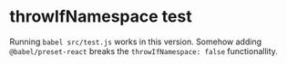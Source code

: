 # throwIfNamespace test

Running `babel src/test.js` works in this version. 
Somehow adding `@babel/preset-react` breaks the `throwIfNamespace: false` functionallity.
